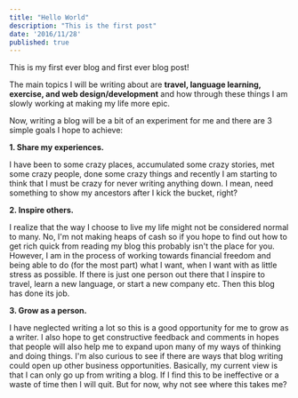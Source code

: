```yaml
---
title: "Hello World"
description: "This is the first post"
date: '2016/11/28'
published: true
---
```


This is my first ever blog and first ever blog post!

The main topics I will be writing about are **travel, language learning, exercise, and web design/development** and how through these things I am slowly working at making my life more epic.

Now, writing a blog will be a bit of an experiment for me and there are 3 simple goals I hope to achieve:

**1\. Share my experiences.**

I have been to some crazy places, accumulated some crazy stories, met some crazy people, done some crazy things and recently I am starting to think that I must be crazy for never writing anything down. I mean, need something to show my ancestors after I kick the bucket, right?

**2\. Inspire others.**

I realize that the way I choose to live my life might not be considered normal to many. No, I'm not making heaps of cash so if you hope to find out how to get rich quick from reading my blog this probably isn't the place for you. However, I am in the process of working towards financial freedom and being able to do (for the most part) what I want, when I want with as little stress as possible. If there is just one person out there that I inspire to travel, learn a new language, or start a new company etc. Then this blog has done its job.

**3\. Grow as a person.**

I have neglected writing a lot so this is a good opportunity for me to grow as a writer. I also hope to get constructive feedback and comments in hopes that people will also help me to expand upon many of my ways of thinking and doing things. I'm also curious to see if there are ways that blog writing could open up other business opportunities. Basically, my current view is that I can only go up from writing a blog. If I find this to be ineffective or a waste of time then I will quit. But for now, why not see where this takes me?